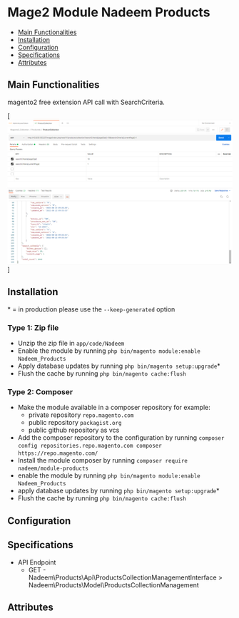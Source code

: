 # Mage2 Module Nadeem Products
 - [Main Functionalities](#markdown-header-main-functionalities)
 - [Installation](#markdown-header-installation)
 - [Configuration](#markdown-header-configuration)
 - [Specifications](#markdown-header-specifications)
 - [Attributes](#markdown-header-attributes)


## Main Functionalities
magento2 free extension API call with SearchCriteria.

[<img src="https://github.com/inadeemkhan/magento2-images/blob/master/ProductCollectionPostman.png" target="_blank"/>]

## Installation
\* = in production please use the `--keep-generated` option

### Type 1: Zip file

 - Unzip the zip file in `app/code/Nadeem`
 - Enable the module by running `php bin/magento module:enable Nadeem_Products`
 - Apply database updates by running `php bin/magento setup:upgrade`\*
 - Flush the cache by running `php bin/magento cache:flush`

### Type 2: Composer

 - Make the module available in a composer repository for example:
    - private repository `repo.magento.com`
    - public repository `packagist.org`
    - public github repository as vcs
 - Add the composer repository to the configuration by running `composer config repositories.repo.magento.com composer https://repo.magento.com/`
 - Install the module composer by running `composer require nadeem/module-products`
 - enable the module by running `php bin/magento module:enable Nadeem_Products`
 - apply database updates by running `php bin/magento setup:upgrade`\*
 - Flush the cache by running `php bin/magento cache:flush`


## Configuration

## Specifications

 - API Endpoint
	- GET - Nadeem\Products\Api\ProductsCollectionManagementInterface > Nadeem\Products\Model\ProductsCollectionManagement


## Attributes



